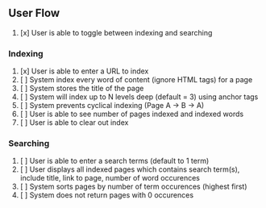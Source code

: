 ## User Flow

1. [x] User is able to toggle between indexing and searching

### Indexing

1. [x] User is able to enter a URL to index
2. [ ] System index every word of content (ignore HTML tags) for a page
3. [ ] System stores the title of the page
4. [ ] System will index up to N levels deep (default = 3) using anchor tags
5. [ ] System prevents cyclical indexing (Page A -> B -> A)
6. [ ] User is able to see number of pages indexed and indexed words
7. [ ] User is able to clear out index

### Searching

1. [ ] User is able to enter a search terms (default to 1 term)
2. [ ] User displays all indexed pages which contains search term(s), include title, link to page, number of word occurences
3. [ ] System sorts pages by number of term occurences (highest first)
4. [ ] System does not return pages with 0 occurences

